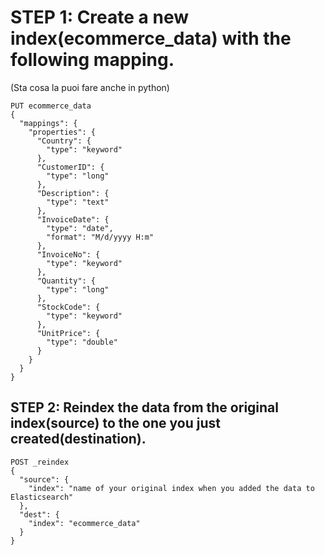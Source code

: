 # STEP 1: Create a new index(ecommerce_data) with the following mapping.

(Sta cosa la puoi fare anche in python) 

```
PUT ecommerce_data
{
  "mappings": {
    "properties": {
      "Country": {
        "type": "keyword"
      },
      "CustomerID": {
        "type": "long"
      },
      "Description": {
        "type": "text"
      },
      "InvoiceDate": {
        "type": "date",
        "format": "M/d/yyyy H:m"
      },
      "InvoiceNo": {
        "type": "keyword"
      },
      "Quantity": {
        "type": "long"
      },
      "StockCode": {
        "type": "keyword"
      },
      "UnitPrice": {
        "type": "double"
      }
    }
  }
}
```
## STEP 2: Reindex the data from the original index(source) to the one you just created(destination).
```
POST _reindex
{
  "source": {
    "index": "name of your original index when you added the data to Elasticsearch"
  },
  "dest": {
    "index": "ecommerce_data"
  }
}
```


## 
